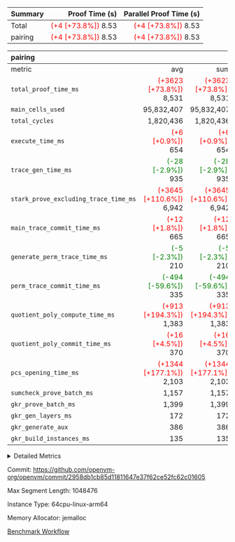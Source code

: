 | Summary | Proof Time (s) | Parallel Proof Time (s) |
|:---|---:|---:|
| Total | <span style='color: red'>(+4 [+73.8%])</span> 8.53 | <span style='color: red'>(+4 [+73.8%])</span> 8.53 |
| pairing | <span style='color: red'>(+4 [+73.8%])</span> 8.53 | <span style='color: red'>(+4 [+73.8%])</span> 8.53 |


| pairing |||||
|:---|---:|---:|---:|---:|
|metric|avg|sum|max|min|
| `total_proof_time_ms ` | <span style='color: red'>(+3623 [+73.8%])</span> 8,531 | <span style='color: red'>(+3623 [+73.8%])</span> 8,531 | <span style='color: red'>(+3623 [+73.8%])</span> 8,531 | <span style='color: red'>(+3623 [+73.8%])</span> 8,531 |
| `main_cells_used     ` |  95,832,407 |  95,832,407 |  95,832,407 |  95,832,407 |
| `total_cycles        ` |  1,820,436 |  1,820,436 |  1,820,436 |  1,820,436 |
| `execute_time_ms     ` | <span style='color: red'>(+6 [+0.9%])</span> 654 | <span style='color: red'>(+6 [+0.9%])</span> 654 | <span style='color: red'>(+6 [+0.9%])</span> 654 | <span style='color: red'>(+6 [+0.9%])</span> 654 |
| `trace_gen_time_ms   ` | <span style='color: green'>(-28 [-2.9%])</span> 935 | <span style='color: green'>(-28 [-2.9%])</span> 935 | <span style='color: green'>(-28 [-2.9%])</span> 935 | <span style='color: green'>(-28 [-2.9%])</span> 935 |
| `stark_prove_excluding_trace_time_ms` | <span style='color: red'>(+3645 [+110.6%])</span> 6,942 | <span style='color: red'>(+3645 [+110.6%])</span> 6,942 | <span style='color: red'>(+3645 [+110.6%])</span> 6,942 | <span style='color: red'>(+3645 [+110.6%])</span> 6,942 |
| `main_trace_commit_time_ms` | <span style='color: red'>(+12 [+1.8%])</span> 665 | <span style='color: red'>(+12 [+1.8%])</span> 665 | <span style='color: red'>(+12 [+1.8%])</span> 665 | <span style='color: red'>(+12 [+1.8%])</span> 665 |
| `generate_perm_trace_time_ms` | <span style='color: green'>(-5 [-2.3%])</span> 210 | <span style='color: green'>(-5 [-2.3%])</span> 210 | <span style='color: green'>(-5 [-2.3%])</span> 210 | <span style='color: green'>(-5 [-2.3%])</span> 210 |
| `perm_trace_commit_time_ms` | <span style='color: green'>(-494 [-59.6%])</span> 335 | <span style='color: green'>(-494 [-59.6%])</span> 335 | <span style='color: green'>(-494 [-59.6%])</span> 335 | <span style='color: green'>(-494 [-59.6%])</span> 335 |
| `quotient_poly_compute_time_ms` | <span style='color: red'>(+913 [+194.3%])</span> 1,383 | <span style='color: red'>(+913 [+194.3%])</span> 1,383 | <span style='color: red'>(+913 [+194.3%])</span> 1,383 | <span style='color: red'>(+913 [+194.3%])</span> 1,383 |
| `quotient_poly_commit_time_ms` | <span style='color: red'>(+16 [+4.5%])</span> 370 | <span style='color: red'>(+16 [+4.5%])</span> 370 | <span style='color: red'>(+16 [+4.5%])</span> 370 | <span style='color: red'>(+16 [+4.5%])</span> 370 |
| `pcs_opening_time_ms ` | <span style='color: red'>(+1344 [+177.1%])</span> 2,103 | <span style='color: red'>(+1344 [+177.1%])</span> 2,103 | <span style='color: red'>(+1344 [+177.1%])</span> 2,103 | <span style='color: red'>(+1344 [+177.1%])</span> 2,103 |
| `sumcheck_prove_batch_ms` |  1,157 |  1,157 |  1,157 |  1,157 |
| `gkr_prove_batch_ms  ` |  1,399 |  1,399 |  1,399 |  1,399 |
| `gkr_gen_layers_ms   ` |  172 |  172 |  172 |  172 |
| `gkr_generate_aux    ` |  386 |  386 |  386 |  386 |
| `gkr_build_instances_ms` |  135 |  135 |  135 |  135 |



<details>
<summary>Detailed Metrics</summary>

| group | num_segments | keygen_time_ms | commit_exe_time_ms |
| --- | --- | --- | --- |
| pairing | 1 | 960 | 11 | 

| group | air_name | quotient_deg | interactions | constraints |
| --- | --- | --- | --- | --- |
| pairing | AccessAdapterAir<16> | 2 | 5 | 10 | 
| pairing | AccessAdapterAir<2> | 2 | 5 | 10 | 
| pairing | AccessAdapterAir<32> | 2 | 5 | 10 | 
| pairing | AccessAdapterAir<4> | 2 | 5 | 10 | 
| pairing | AccessAdapterAir<8> | 2 | 5 | 10 | 
| pairing | BitwiseOperationLookupAir<8> | 2 | 2 | 4 | 
| pairing | KeccakVmAir | 2 | 321 | 4,251 | 
| pairing | MemoryMerkleAir<8> | 2 | 4 | 37 | 
| pairing | PersistentBoundaryAir<8> | 2 | 3 | 6 | 
| pairing | PhantomAir | 2 | 3 | 4 | 
| pairing | Poseidon2PeripheryAir<BabyBearParameters>, 1> | 2 | 1 | 286 | 
| pairing | ProgramAir | 2 | 1 | 4 | 
| pairing | RangeTupleCheckerAir<2> | 2 | 1 | 4 | 
| pairing | Rv32HintStoreAir | 2 | 18 | 19 | 
| pairing | VariableRangeCheckerAir | 2 | 1 | 4 | 
| pairing | VmAirWrapper<Rv32BaseAluAdapterAir, BaseAluCoreAir<4, 8> | 2 | 20 | 26 | 
| pairing | VmAirWrapper<Rv32BaseAluAdapterAir, LessThanCoreAir<4, 8> | 2 | 18 | 32 | 
| pairing | VmAirWrapper<Rv32BaseAluAdapterAir, ShiftCoreAir<4, 8> | 2 | 24 | 80 | 
| pairing | VmAirWrapper<Rv32BranchAdapterAir, BranchEqualCoreAir<4> | 2 | 11 | 15 | 
| pairing | VmAirWrapper<Rv32BranchAdapterAir, BranchLessThanCoreAir<4, 8> | 2 | 13 | 29 | 
| pairing | VmAirWrapper<Rv32CondRdWriteAdapterAir, Rv32JalLuiCoreAir> | 2 | 10 | 13 | 
| pairing | VmAirWrapper<Rv32IsEqualModAdapterAir<2, 1, 32, 32>, ModularIsEqualCoreAir<32, 4, 8> | 2 | 25 | 213 | 
| pairing | VmAirWrapper<Rv32JalrAdapterAir, Rv32JalrCoreAir> | 2 | 16 | 13 | 
| pairing | VmAirWrapper<Rv32LoadStoreAdapterAir, LoadSignExtendCoreAir<4, 8> | 2 | 18 | 22 | 
| pairing | VmAirWrapper<Rv32LoadStoreAdapterAir, LoadStoreCoreAir<4> | 2 | 17 | 29 | 
| pairing | VmAirWrapper<Rv32MultAdapterAir, DivRemCoreAir<4, 8> | 2 | 25 | 68 | 
| pairing | VmAirWrapper<Rv32MultAdapterAir, MulHCoreAir<4, 8> | 2 | 24 | 15 | 
| pairing | VmAirWrapper<Rv32MultAdapterAir, MultiplicationCoreAir<4, 8> | 2 | 19 | 8 | 
| pairing | VmAirWrapper<Rv32RdWriteAdapterAir, Rv32AuipcCoreAir> | 2 | 12 | 9 | 
| pairing | VmAirWrapper<Rv32VecHeapAdapterAir<1, 2, 2, 32, 32>, FieldExpressionCoreAir> | 2 | 415 | 273 | 
| pairing | VmAirWrapper<Rv32VecHeapAdapterAir<2, 1, 1, 32, 32>, FieldExpressionCoreAir> | 2 | 158 | 112 | 
| pairing | VmAirWrapper<Rv32VecHeapAdapterAir<2, 2, 2, 32, 32>, FieldExpressionCoreAir> | 2 | 428 | 244 | 
| pairing | VmConnectorAir | 2 | 5 | 9 | 

| group | air_name | segment | rows | prep_cols | perm_cols | main_cols | cells |
| --- | --- | --- | --- | --- | --- | --- | --- |
| pairing | AccessAdapterAir<16> | 0 | 262,144 |  | 12 | 25 | 9,699,328 | 
| pairing | AccessAdapterAir<32> | 0 | 131,072 |  | 12 | 41 | 6,946,816 | 
| pairing | AccessAdapterAir<4> | 0 | 64 |  | 12 | 13 | 1,600 | 
| pairing | AccessAdapterAir<8> | 0 | 524,288 |  | 12 | 17 | 15,204,352 | 
| pairing | BitwiseOperationLookupAir<8> | 0 | 65,536 | 3 | 12 | 2 | 917,504 | 
| pairing | KeccakVmAir | 0 | 1 |  | 12 | 3,163 | 3,175 | 
| pairing | MemoryMerkleAir<8> | 0 | 32,768 |  | 12 | 32 | 1,441,792 | 
| pairing | PersistentBoundaryAir<8> | 0 | 32,768 |  | 12 | 20 | 1,048,576 | 
| pairing | PhantomAir | 0 | 1 |  | 12 | 6 | 18 | 
| pairing | Poseidon2PeripheryAir<BabyBearParameters>, 1> | 0 | 32,768 |  | 12 | 300 | 10,223,616 | 
| pairing | ProgramAir | 0 | 32,768 |  | 12 | 10 | 720,896 | 
| pairing | RangeTupleCheckerAir<2> | 0 | 524,288 | 2 | 12 | 1 | 6,815,744 | 
| pairing | Rv32HintStoreAir | 0 | 256 |  | 12 | 32 | 11,264 | 
| pairing | VariableRangeCheckerAir | 0 | 262,144 | 2 | 12 | 1 | 3,407,872 | 
| pairing | VmAirWrapper<Rv32BaseAluAdapterAir, BaseAluCoreAir<4, 8> | 0 | 1,048,576 |  | 12 | 36 | 50,331,648 | 
| pairing | VmAirWrapper<Rv32BaseAluAdapterAir, LessThanCoreAir<4, 8> | 0 | 65,536 |  | 12 | 37 | 3,211,264 | 
| pairing | VmAirWrapper<Rv32BaseAluAdapterAir, ShiftCoreAir<4, 8> | 0 | 2,048 |  | 12 | 53 | 133,120 | 
| pairing | VmAirWrapper<Rv32BranchAdapterAir, BranchEqualCoreAir<4> | 0 | 131,072 |  | 12 | 26 | 4,980,736 | 
| pairing | VmAirWrapper<Rv32BranchAdapterAir, BranchLessThanCoreAir<4, 8> | 0 | 131,072 |  | 12 | 32 | 5,767,168 | 
| pairing | VmAirWrapper<Rv32CondRdWriteAdapterAir, Rv32JalLuiCoreAir> | 0 | 4,096 |  | 12 | 18 | 122,880 | 
| pairing | VmAirWrapper<Rv32IsEqualModAdapterAir<2, 1, 32, 32>, ModularIsEqualCoreAir<32, 4, 8> | 0 | 32 |  | 12 | 166 | 5,696 | 
| pairing | VmAirWrapper<Rv32JalrAdapterAir, Rv32JalrCoreAir> | 0 | 65,536 |  | 12 | 28 | 2,621,440 | 
| pairing | VmAirWrapper<Rv32LoadStoreAdapterAir, LoadStoreCoreAir<4> | 0 | 1,048,576 |  | 12 | 41 | 55,574,528 | 
| pairing | VmAirWrapper<Rv32MultAdapterAir, MulHCoreAir<4, 8> | 0 | 256 |  | 12 | 39 | 13,056 | 
| pairing | VmAirWrapper<Rv32MultAdapterAir, MultiplicationCoreAir<4, 8> | 0 | 512 |  | 12 | 31 | 22,016 | 
| pairing | VmAirWrapper<Rv32RdWriteAdapterAir, Rv32AuipcCoreAir> | 0 | 32,768 |  | 12 | 20 | 1,048,576 | 
| pairing | VmAirWrapper<Rv32VecHeapAdapterAir<1, 2, 2, 32, 32>, FieldExpressionCoreAir> | 0 | 1 |  | 12 | 547 | 559 | 
| pairing | VmAirWrapper<Rv32VecHeapAdapterAir<2, 1, 1, 32, 32>, FieldExpressionCoreAir> | 0 | 1,024 |  | 12 | 263 | 281,600 | 
| pairing | VmAirWrapper<Rv32VecHeapAdapterAir<2, 2, 2, 32, 32>, FieldExpressionCoreAir> | 0 | 16,384 |  | 12 | 625 | 8,339,456 | 
| pairing | VmConnectorAir | 0 | 2 | 1 | 12 | 5 | 34 | 

| group | segment | trace_gen_time_ms | total_proof_time_ms | total_cycles | total_cells | sumcheck_prove_batch_ms | stark_prove_excluding_trace_time_ms | quotient_poly_compute_time_ms | quotient_poly_commit_time_ms | perm_trace_commit_time_ms | pcs_opening_time_ms | main_trace_commit_time_ms | main_cells_used | gkr_prove_batch_ms | gkr_generate_aux | gkr_gen_layers_ms | gkr_build_instances_ms | generate_perm_trace_time_ms | execute_time_ms | build_gkr_input_layer_ms |
| --- | --- | --- | --- | --- | --- | --- | --- | --- | --- | --- | --- | --- | --- | --- | --- | --- | --- | --- | --- | --- |
| pairing | 0 | 935 | 8,531 | 1,820,436 | 192,032,287 | 1,157 | 6,942 | 1,383 | 370 | 335 | 2,103 | 665 | 95,832,407 | 1,399 | 386 | 172 | 135 | 210 | 654 | 149 | 

| group | segment | trace_height_constraint | weighted_sum | threshold |
| --- | --- | --- | --- | --- |
| pairing | 0 | 0 | 5,112,018 | 2,013,265,921 | 
| pairing | 0 | 1 | 17,620,378 | 2,013,265,921 | 
| pairing | 0 | 2 | 2,556,009 | 2,013,265,921 | 
| pairing | 0 | 3 | 24,468,838 | 2,013,265,921 | 
| pairing | 0 | 4 | 131,072 | 2,013,265,921 | 
| pairing | 0 | 5 | 65,536 | 2,013,265,921 | 
| pairing | 0 | 6 | 6,004,051 | 2,013,265,921 | 
| pairing | 0 | 7 | 4,096 | 2,013,265,921 | 
| pairing | 0 | 8 | 56,945,038 | 2,013,265,921 | 

</details>


Commit: https://github.com/openvm-org/openvm/commit/2958db1cb85d11811647e37f62ce52fc62c01605

Max Segment Length: 1048476

Instance Type: 64cpu-linux-arm64

Memory Allocator: jemalloc

[Benchmark Workflow](https://github.com/openvm-org/openvm/actions/runs/14472536072)
